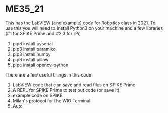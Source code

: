 # ME35_21
This has the LabVIEW (and example) code for Robotics class in 2021.
To use this you will need to install Python3 on your machine and a few libraries (#1 for SPIKE Prime and #2,3 for rPi)
  1. pip3 install pyserial
  2. pip3 install paramiko
  3. pip3 install numpy
  4. pip3 install pillow
  5. pipe install opencv-python
  
There are a few useful things in this code:
  1. LabVIEW code that can save and read files on SPIKE Prime
  2. A REPL for SPIKE Prime to test out code (or save it)
  3. example code on SPIKE
  4. Milan's protocol for the WIO Terminal
  4. Auto 
